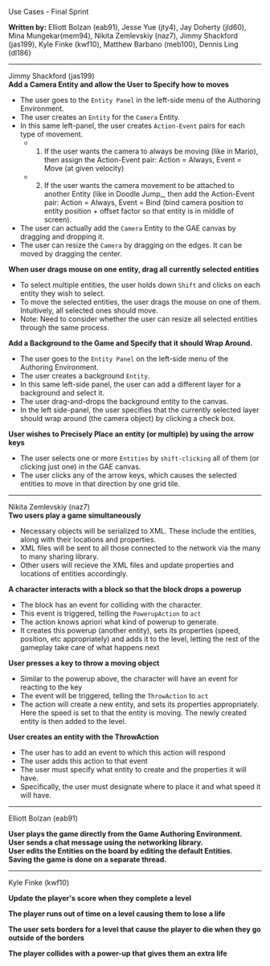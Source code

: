 Use Cases - Final Sprint

**Written by:** Elliott Bolzan (eab91), Jesse Yue (jty4), Jay Doherty (jld60), Mina Mungekar(mem94), Nikita Zemlevskiy (naz7), Jimmy Shackford (jas199), Kyle Finke (kwf10), Matthew Barbano (meb100), Dennis Ling (dl186)

---------------

Jimmy Shackford (jas199)<br>
**Add a Camera Entity and allow the User to Specify how to moves**
- The user goes to the `Entity Panel` in the left-side menu of the Authoring Environment.
- The user creates an `Entity` for the `Camera` Entity.
- In this same left-panel, the user creates `Action-Event` pairs for each type of movement.
    - 1. If the user wants the camera to always be moving (like in Mario), then assign the Action-Event pair: Action = Always, Event = Move (at given velocity)
    - 2. If the user wants the camera movement to be attached to another Entity (like in Doodle Jump_, then add the Action-Event pair: Action = Always, Event = Bind (bind camera position to entity position + offset factor so that entity is in middle of screen).
- The user can actually add the `Camera` Entity to the GAE canvas by dragging and dropping it.
- The user can resize the `Camera` by dragging on the edges. It can be moved by dragging the center.

**When user drags mouse on one entity, drag all currently selected entities**
- To select multiple entities, the user holds down `Shift` and clicks on each entity they wish to select.
- To move the selected entities, the user drags the mouse on one of them. Intuitively, all selected ones should move.
- Note: Need to consider whether the user can resize all selected entities through the same process.

**Add a Background to the Game and Specify that it should Wrap Around.**
- The user goes to the `Entity Panel` on the left-side menu of the Authoring Environment.
- The user creates a background `Entity`.
- In this same left-side panel, the user can add a different layer for a background and select it.
- The user drag-and-drops the background entity to the canvas.
- In the left side-panel, the user specifies that the currently selected layer should wrap around (the camera object) by clicking a check box.

**User wishes to Precisely Place an entity (or multiple) by using the arrow keys**
- The user selects one or more `Entities` by `shift-clicking` all of them (or clicking just one) in the GAE canvas.
- The user clicks any of the arrow keys, which causes the selected entities to move in that direction by one grid tile.

------------------

Nikita Zemlevskiy (naz7)<br>
**Two users play a game simultaneously**
- Necessary objects will be serialized to XML. These include the entities, along with their locations and properties. 
- XML files will be sent to all those connected to the network via the many to many sharing library.
- Other users will recieve the XML files and update properties and locations of entities accordingly. 
 
**A character interacts with a block so that the block drops a powerup**
- The block has an event for colliding with the character.
- This event is triggered, telling the `PowerupAction` to `act`
- The action knows apriori what kind of powerup to generate. 
- It creates this powerup (another entity), sets its properties (speed, position, etc appropriately) and adds it to the level, letting the rest of the gameplay take care of what happens next

**User presses a key to throw a moving object**
- Similar to the powerup above, the character will have an event for reacting to the key
- The event will be triggered, telling the `ThrowAction` to `act`
- The action will create a new entity, and sets its properties appropriately. Here the speed is set to that the entity is moving. The newly created entity is then added to the level.

**User creates an entity with the ThrowAction**
- The user has to add an event to which this action will respond
- The user adds this action to that event
- The user must specify what entity to create and the properties it will have.
- Specifically, the user must designate where to place it and what speed it will have.


------------

Elliott Bolzan (eab91)

**User plays the game directly from the Game Authoring Environment.**<br>
**User sends a chat message using the networking library.**<br>
**User edits the Entities on the board by editing the default Entities.**<br>
**Saving the game is done on a separate thread.**<br>

-----------

Kyle Finke (kwf10)

**Update the player's score when they complete a level**

**The player runs out of time on a level causing them to lose a life**

**The user sets borders for a level that cause the player to die when they go outside of the borders**

**The player collides with a power-up that gives them an extra life**

